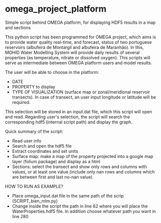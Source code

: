 # omega_project_platform
Simple script behind OMEGA platform, for displaying HDF5 results in a map and sections

This python script has been programmed for OMEGA project, which aims is to provide water quality real-time, and forecast, status of two portuguese reservoirs (albufeira de Montargil and albufeira de Maranhão). In this, MOHID Water Modelling System will provide daily results of several properties (as temperature, nitrate or dissolved oxygen). This scripts will serve as intermediate between OMEGA platform users and model results. 

The user will be able to choose in the platform:
 - DATE
 - PROPERTY to display
 - TYPE OF VISUALIZATION (surface map or zonal/meridional reservoir transects). In case of transect, an user input longitude or latitude will be required. 

This selection will be stored in an input.dat file, which this script will open and read. Regarding user's selection, the script will search the corresponding hdf5 (internal script path) and display the graph.

Quick summary of the script: 
- Read user info
- Search and open the hdf5 file
- Extract coordinates and set units
- Surface map: make a map of the property projected into a google map layer (folium package) and display as a html
- Sections: select the transect and show only rows and columns with values, or at least one value (include only nan rows and columns which are between first and last no-nan value).

HOW TO RUN AS EXAMPLE?
- Place omega_input.dat file in the same path of the scrip (SCRIPT_bien_mlm.py)
- Change inside the script the path in line 62 where you will place the WaterProperties.hdf5 file. In addition choose whatever path you want in line 280 
